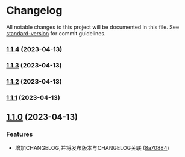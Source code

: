 # Changelog

All notable changes to this project will be documented in this file. See [standard-version](https://github.com/conventional-changelog/standard-version) for commit guidelines.

### [1.1.4](https://github.com/shenyWill/vue-virtual-cascader/compare/v1.1.3...v1.1.4) (2023-04-13)

### [1.1.3](https://github.com/shenyWill/vue-virtual-cascader/compare/v1.1.2...v1.1.3) (2023-04-13)

### [1.1.2](https://github.com/shenyWill/vue-virtual-cascader/compare/v1.1.1...v1.1.2) (2023-04-13)

### [1.1.1](https://github.com/shenyWill/vue-virtual-cascader/compare/v1.1.0...v1.1.1) (2023-04-13)

## [1.1.0](https://github.com/shenyWill/vue-virtual-cascader/compare/v1.0.7...v1.1.0) (2023-04-13)


### Features

* 增加CHANGELOG,并将发布版本与CHANGELOG关联 ([8a70884](https://github.com/shenyWill/vue-virtual-cascader/commit/8a70884af5d6b23e49c726fbac05ceb2b47d966f))
